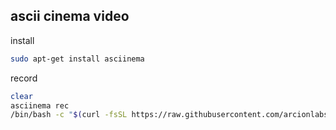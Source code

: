 ## ascii cinema video

install

```bash
sudo apt-get install asciinema
```

record

```bash
clear
asciinema rec
/bin/bash -c "$(curl -fsSL https://raw.githubusercontent.com/arcionlabs/docker-dev/HEAD/install.sh)"
```
